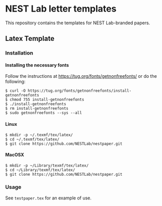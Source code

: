NEST Lab letter templates
=========================

This repository contains the templates for NEST Lab-branded papers.

Latex Template
--------------

### Installation ###

#### Installing the necessary fonts ####

Follow the instructions at https://tug.org/fonts/getnonfreefonts/ or do the following:

    $ curl -O https://tug.org/fonts/getnonfreefonts/install-getnonfreefonts
    $ chmod 755 install-getnonfreefonts
    $ ./install-getnonfreefonts
    $ rm install-getnonfreefonts
    $ sudo getnonfreefonts --sys --all

#### Linux ####

    $ mkdir -p ~/.texmf/tex/latex/
    $ cd ~/.texmf/tex/latex/
    $ git clone https://github.com/NESTLab/nestpaper.git

#### MacOSX ####

    $ mkdir -p ~/Library/texmf/tex/latex/
    $ cd ~/Library/texmf/tex/latex/
    $ git clone https://github.com/NESTLab/nestpaper.git

### Usage ###

See `testpaper.tex` for an example of use.
